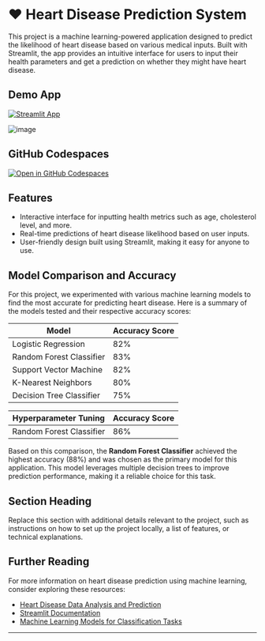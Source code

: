 # ❤️ Heart Disease Prediction System

This project is a machine learning-powered application designed to predict the likelihood of heart disease based on various medical inputs. Built with Streamlit, the app provides an intuitive interface for users to input their health parameters and get a prediction on whether they might have heart disease.

## Demo App

[![Streamlit App](https://static.streamlit.io/badges/streamlit_badge_black_white.svg)](https://heart-disease-predictor1.streamlit.app)

![image](https://github.com/user-attachments/assets/4e5e2d9c-938d-4472-8549-a5e72f6f49d4)

## GitHub Codespaces

[![Open in GitHub Codespaces](https://github.com/codespaces/badge.svg)](https://codespaces.new/your-repo-name?quickstart=1)

## Features

- Interactive interface for inputting health metrics such as age, cholesterol level, and more.
- Real-time predictions of heart disease likelihood based on user inputs.
- User-friendly design built using Streamlit, making it easy for anyone to use.

## Model Comparison and Accuracy

For this project, we experimented with various machine learning models to find the most accurate for predicting heart disease. Here is a summary of the models tested and their respective accuracy scores:

| Model                    | Accuracy Score|
|--------------------------|---------------|
| Logistic Regression      | 82%           |
| Random Forest Classifier | 83%           |
| Support Vector Machine   | 82%           |
| K-Nearest Neighbors      | 80%           |
| Decision Tree Classifier | 75%           |



| Hyperparameter Tuning    | Accuracy Score|
|--------------------------|---------------|
| Random Forest Classifier | 86%           |

Based on this comparison, the **Random Forest Classifier** achieved the highest accuracy (88%) and was chosen as the primary model for this application. This model leverages multiple decision trees to improve prediction performance, making it a reliable choice for this task.

## Section Heading

Replace this section with additional details relevant to the project, such as instructions on how to set up the project locally, a list of features, or technical explanations.

## Further Reading

For more information on heart disease prediction using machine learning, consider exploring these resources:
- [Heart Disease Data Analysis and Prediction](https://www.kaggle.com/datasets/johnsmith88/heart-disease-dataset)
- [Streamlit Documentation](https://docs.streamlit.io/)
- [Machine Learning Models for Classification Tasks](https://scikit-learn.org/stable/supervised_learning.html)

---
